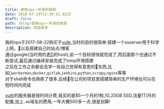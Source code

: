 ```yaml
---
title: 使用vps一年来的收获
date: 2018-07-19T22:39:11.923Z
draft: false
path: /blog/使用vps一年来的收获
description: 受益良多
---
```


我的vps于2017-08-22购买于[vultr](https://www.vultr.com),当时的目的很简单:搭建一个ssserver用于科学上网，以及搭建自己的站点/博客  
通过google(当时用的[老D](https://laod.cn/)的host),前一个目标很快就完成了,而后面那个也通过不断尝试,最后通过编译安装完成了lnmp环境搭建  
之后在工作之余都会去学一些自己觉得有意思的东西,比如`workerman`,`docker`,`gitlab`,`jenkins`,`python`,`scrapy`,`nginx`等等  
对于shell命令也熟练了很多,后续在公司的项目里搭建简单的生产环境也可以在短时间内完成  

[vultr](https://www.vultr.com/?ref=7199951)的服务器是按时间计费,我买的是$5一个月的1核,1G,25GB SSD,流量1T/月的配置,加上`.me`域名的费用,一年大概500多一点,很是划算!